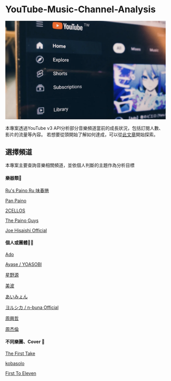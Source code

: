 # YouTube-Music-Channel-Analysis
![image](https://github.com/Takuyatsai/YouTube-Music-Channel-Analysis/blob/main/Practice/Homepage.png)


本專案透過YouTube v3 API分析部分音樂頻道當前的成長狀況，包括訂閱人數、影片的流量等內容。
若想要從頭開始了解如何達成，可以從[此文章](https://medium.com/@alextsai6290/01-%E4%B8%8D%E5%90%8C%E6%96%B9%E5%BC%8F%E8%A7%80%E5%AF%9Fyoutube%E6%95%B8%E6%93%9A-%E4%B8%80-b248ea6fe5bb)開始探索。

## 選擇頻道
本專案主要查詢音樂相關頻道，並依個人判斷的主題作為分析目標

#### 樂器類:musical_keyboard:
[Ru's Paino Ru 味春捲](https://www.youtube.com/channel/UCAYrMNl92jw6cpjdpBP8JyA)

[Pan Paino](https://www.youtube.com/channel/UCI7ktPB6toqucpkkCiolwLg)

[2CELLOS](https://www.youtube.com/channel/UCyjuFsbclXyntSRMBAILzbw)

[The Paino Guys](https://www.youtube.com/c/thepianoguys)

[Joe Hisaishi 
Official](https://www.youtube.com/channel/UCxyzciBLt1Hyw06dlqwAIkw)

#### 個人或團體:guardsman:
[Ado](https://www.youtube.com/channel/UCln9P4Qm3-EAY4aiEPmRwEA)

[Ayase / YOASOBI](https://www.youtube.com/channel/UCvpredjG93ifbCP1Y77JyFA)

[星野源](https://www.youtube.com/channel/UCPKlrgZXnnb89nSeITvTdGA)

[美波](https://www.youtube.com/channel/UC2JzylaIF8qeowc7-5VwwmA)

[あいみょん](https://www.youtube.com/user/aimyong)

[ヨルシカ / n-buna Official](https://www.youtube.com/c/nbuna)

[周興哲](https://www.youtube.com/channel/UC7S48XRADBqamQbgLxpBFcQ)

[周杰倫](https://www.youtube.com/channel/UC8CU5nVhCQIdAGrFFp4loOQ)

#### 不同樂團、Cover :japanese_castle:
[The First Take](https://www.youtube.com/channel/UC9zY_E8mcAo_Oq772LEZq8Q)

[kobasolo](https://www.youtube.com/channel/UCDbQblY1XASbgqOXmy6FOFQ)

[First To Eleven](https://www.youtube.com/c/FirstToEleven)

